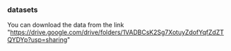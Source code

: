 ### datasets

You can download the data from the link "https://drive.google.com/drive/folders/1VADBCsK2Sg7XotuyZdofYqfZdZTQYDYp?usp=sharing"